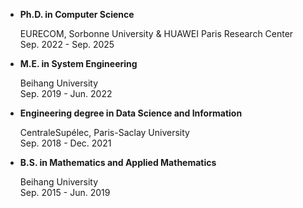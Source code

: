 
<ul>
    <li class="text">
      <label> <strong>Ph.D. in Computer Science</strong></label>
      <p> EURECOM, Sorbonne University & HUAWEI Paris Research Center<br>Sep. 2022 - Sep. 2025</p>
    </li>
    <li class="text">
      <label> <strong>M.E. in System Engineering</strong></label>
      <p> Beihang University<br>Sep. 2019 - Jun. 2022</p>
    </li>
    <li class="text">
      <label> <strong>Engineering degree in Data Science and Information</strong></label>
      <p> CentraleSupélec, Paris-Saclay University<br>Sep. 2018 - Dec. 2021</p>
    </li>
    <li class="text">
      <label> <strong>B.S. in Mathematics and Applied Mathematics</strong></label>
      <p> Beihang University<br>Sep. 2015 - Jun. 2019</p>
    </li>
</ul>

